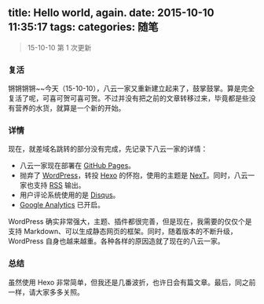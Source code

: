 title: Hello world, again.
date: 2015-10-10 11:35:17
tags:
categories: 随笔
---

>15-10-10 第 1 次更新

### 复活
锵锵锵锵~~今天（15-10-10），八云一家又重新建立起来了，鼓掌鼓掌。算是完全复活了呢，可喜可贺可喜可贺。不过并没有把之前的文章转移过来，毕竟都是些没有营养的水货，就算是一个新的开始。

### 详情
现在，就差域名跳转的部分没有完成，先记录下八云一家的详情：
+ 八云一家现在部署在 [GitHub Pages](https://pages.github.com/)。
+ 抛弃了 [WordPress](https://wordpress.org/)，转投 [Hexo](https://hexo.io/) 的怀抱，使用的主题是 [NexT](https://github.com/iissnan/hexo-theme-next)。同时，八云一家也支持 [RSS](rss2.xml) 输出。
+ 用户评论系统使用的是 [Disqus](https://disqus.com/)。
+ [Google Analytics](https://www.google.com/analytics/) 已开启。

<!-- more -->

WordPress 确实非常强大，主题、插件都很完善，但是现在，我需要的仅仅个是支持 Markdown、可以生成静态网页的框架。同时，随着版本的不断升级，WordPress 自身也越来越重。各种各样的原因造就了现在的八云一家。

### 总结
虽然使用 Hexo 非常简单，但我还是几番波折，也许日会有篇文章。最后，同之前一样，请大家多多关照。
